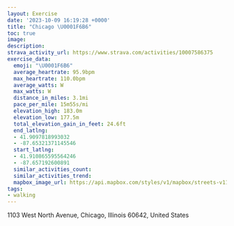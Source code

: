 ```yaml
---
layout: Exercise
date: '2023-10-09 16:19:28 +0000'
title: "Chicago \U0001F6B6"
toc: true
image:
description:
strava_activity_url: https://www.strava.com/activities/10007586375
exercise_data:
  emoji: "\U0001F6B6"
  average_heartrate: 95.9bpm
  max_heartrate: 110.0bpm
  average_watts: W
  max_watts: W
  distance_in_miles: 3.1mi
  pace_per_mile: 15m55s/mi
  elevation_high: 183.0m
  elevation_low: 177.5m
  total_elevation_gain_in_feet: 24.6ft
  end_latlng:
  - 41.9097818993032
  - -87.65321371145546
  start_latlng:
  - 41.910865595564246
  - -87.657192600891
  similar_activities_count:
  similar_activities_trend:
  mapbox_image_url: https://api.mapbox.com/styles/v1/mapbox/streets-v11/static/path-5+787af2-1.0(sux~Fpb%60vOBhBBzEDhBAfCD~DAP%40HJN%40HS%60CAx%40B%5EAz%40HdFTtl%40BjBFvAETAQKgN%3FuIGqLGkE%3FqFEwD%3F%7DAC_%40BkBFeAIaAEaD%40i%40EaH%40_ABOAe%40G_BCuBEe%40GMIIUGWAPANM%40UGSGAODK%3FQ%5CUYGYBq%40h%40q%40b%40o%40HCDH%40JSd%40CXFd%40%3F%60%40IDA%3FMSEYAe%40QVQd%40OPBDEx%40X%40hAKNKFK%40O%40mGCgH%40_AIcCA_BFwBHOLMTK%5C%5BZONQb%40WJQHGHCD%40NLLChA%7B%40VMRQVO~A_BlC%7BBpCoBFg%40HSrAmABQE%5DFKVSEGS%60%40ATF%5CoAjAYb%40K%5E_%40%60%40%7DAlAe%40XSTm%40%5EaAx%40),pin-s-s+e5b22e(-87.66009,41.91082),pin-s-f+89ae00(-87.65238999999997,41.90865000000004)/auto/800x800?access_token=pk.eyJ1Ijoiam9zaGJlY2ttYW4iLCJhIjoiY205eWR2aDd1MWZ6djJrbXc4a3M0bWZleiJ9.XiG9OWkNcZk2QzjJbxLB4A
tags:
- walking
---
```




1103 West North Avenue, Chicago, Illinois 60642, United States

